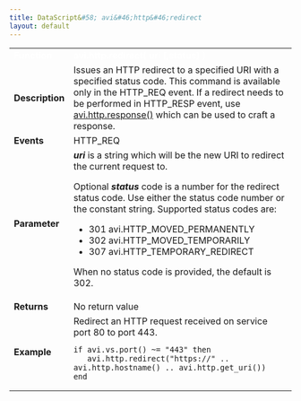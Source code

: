 ```yaml
---
title: DataScript&#58; avi&#46;http&#46;redirect
layout: default
---
```

<table class="table table-hover table table-bordered table-hover">  
<tbody>       
<tr>   
<td><span style="color: white; font-size: medium;"><strong>Function</strong></span></td>
<td><span style="color: white;"><b>avi.http.redirect( uri [,status] )</b></span></td>
</tr>
<tr>   
<td><span style="font-size: medium;"><strong>Description</strong></span></td>
<td>Issues an HTTP redirect to a specified URI with a specified status code. This command is available only in the HTTP_REQ event. If a redirect needs to be performed in HTTP_RESP event, use <a href="/datascript-avi-http-response/">avi.http.response()</a> which can be used to craft a response.</td>
</tr>
<tr>   
<td><span style="font-size: medium;"><strong>Events</strong></span></td>
<td>HTTP_REQ</td>
</tr>
<tr>   
<td><span style="font-size: medium;"><strong>Parameter</strong></span></td>
<td><strong><em>uri</em> </strong>is a string which will be the new URI to redirect the current request to.<p></p> <p>Optional <em><strong>status</strong> </em>code is a number for the redirect status code. Use either the status code number or the constant string. Supported status codes are:</p> 
<ul> 
 <li> 301 avi.HTTP_MOVED_PERMANENTLY</li> 
 <li> 302 avi.HTTP_MOVED_TEMPORARILY</li> 
 <li> 307 avi.HTTP_TEMPORARY_REDIRECT</li> 
</ul> <p>When no status code is provided, the default is 302.</p></td>
</tr>
<tr>   
<td><span style="font-size: medium;"><strong>Returns</strong></span></td>
<td>No return value</td>
</tr>
<tr>   
<td><span style="font-size: medium;"><strong>Example</strong></span></td>
<td>Redirect an HTTP request received on service port 80 to port 443.<br> 
<!-- Crayon Syntax Highlighter v2.7.1 --> <pre><code class="language-lua">if avi.vs.port() ~= "443" then
   avi.http.redirect("https://" .. avi.http.hostname() .. avi.http.get_uri())
end</code></pre> 
<!-- [Format Time: 0.0008 seconds] --></td>
</tr>
</tbody>
</table> 